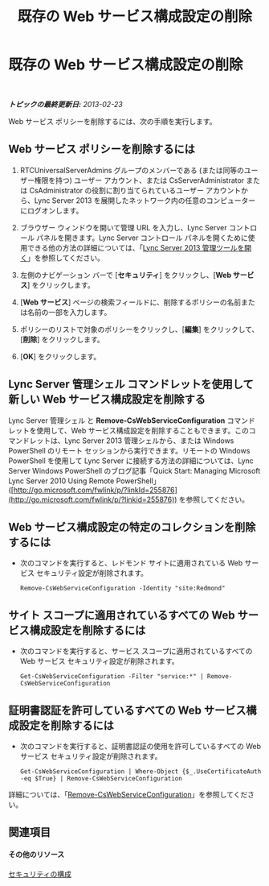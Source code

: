 ﻿---
title: 既存の Web サービス構成設定の削除
TOCTitle: 既存の Web サービス構成設定の削除
ms:assetid: c2b96f4c-4b07-48e6-9ca6-55bc0e0cf5a1
ms:mtpsurl: https://technet.microsoft.com/ja-jp/library/Gg182582(v=OCS.15)
ms:contentKeyID: 48273509
ms.date: 05/19/2016
mtps_version: v=OCS.15
ms.translationtype: HT
---

# 既存の Web サービス構成設定の削除

 

_**トピックの最終更新日:** 2013-02-23_

Web サービス ポリシーを削除するには、次の手順を実行します。

## Web サービス ポリシーを削除するには

1.  RTCUniversalServerAdmins グループのメンバーである (または同等のユーザー権限を持つ) ユーザー アカウント、または CsServerAdministrator または CsAdministrator の役割に割り当てられているユーザー アカウントから、Lync Server 2013 を展開したネットワーク内の任意のコンピューターにログオンします。

2.  ブラウザー ウィンドウを開いて管理 URL を入力し、Lync Server コントロール パネルを開きます。Lync Server コントロール パネルを開くために使用できる他の方法の詳細については、「[Lync Server 2013 管理ツールを開く](lync-server-2013-open-lync-server-administrative-tools.md)」を参照してください。

3.  左側のナビゲーション バーで \[**セキュリティ**\] をクリックし、\[**Web サービス**\] をクリックします。

4.  \[**Web サービス**\] ページの検索フィールドに、削除するポリシーの名前または名前の一部を入力します。

5.  ポリシーのリストで対象のポリシーをクリックし、\[**編集**\] をクリックして、\[**削除**\] をクリックします。

6.  \[**OK**\] をクリックします。

## Lync Server 管理シェル コマンドレットを使用して新しい Web サービス構成設定を削除する

Lync Server 管理シェル と **Remove-CsWebServiceConfiguration** コマンドレットを使用して、Web サービス構成設定を削除することもできます。このコマンドレットは、Lync Server 2013 管理シェルから、または Windows PowerShell のリモート セッションから実行できます。リモートの Windows PowerShell を使用して Lync Server に接続する方法の詳細については、Lync Server Windows PowerShell のブログ記事「Quick Start: Managing Microsoft Lync Server 2010 Using Remote PowerShell」 ([http://go.microsoft.com/fwlink/p/?linkId=255876](http://go.microsoft.com/fwlink/p/?linkid=255876)) を参照してください。

## Web サービス構成設定の特定のコレクションを削除するには

  - 次のコマンドを実行すると、レドモンド サイトに適用されている Web サービス セキュリティ設定が削除されます。
    
        Remove-CsWebServiceConfiguration -Identity "site:Redmond"

## サイト スコープに適用されているすべての Web サービス構成設定を削除するには

  - 次のコマンドを実行すると、サービス スコープに適用されているすべての Web サービス セキュリティ設定が削除されます。
    
        Get-CsWebServiceConfiguration -Filter "service:*" | Remove-CsWebServiceConfiguration

## 証明書認証を許可しているすべての Web サービス構成設定を削除するには

  - 次のコマンドを実行すると、証明書認証の使用を許可しているすべての Web サービス セキュリティ設定が削除されます。
    
        Get-CsWebServiceConfiguration | Where-Object {$_.UseCertificateAuth -eq $True} | Remove-CsWebServiceConfiguration

詳細については、「[Remove-CsWebServiceConfiguration](remove-cswebserviceconfiguration.md)」を参照してください。

## 関連項目

#### その他のリソース

[セキュリティの構成](lync-server-2013-configuring-authentication-in-the-lync-server-control-panel.md)

